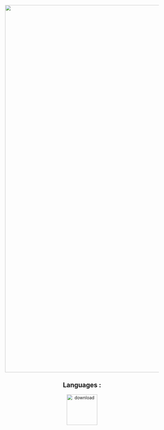 <img align="center" width= 1200 src="https://i.ibb.co/7R1sbjX/Le-Akram.jpg">


<h2 align="center">Languages :</h2>
<p align="center">
<img width = 100 src="https://i.ibb.co/rGFTQrw/download.jpg" alt="download" border="0"></a>
</p>
